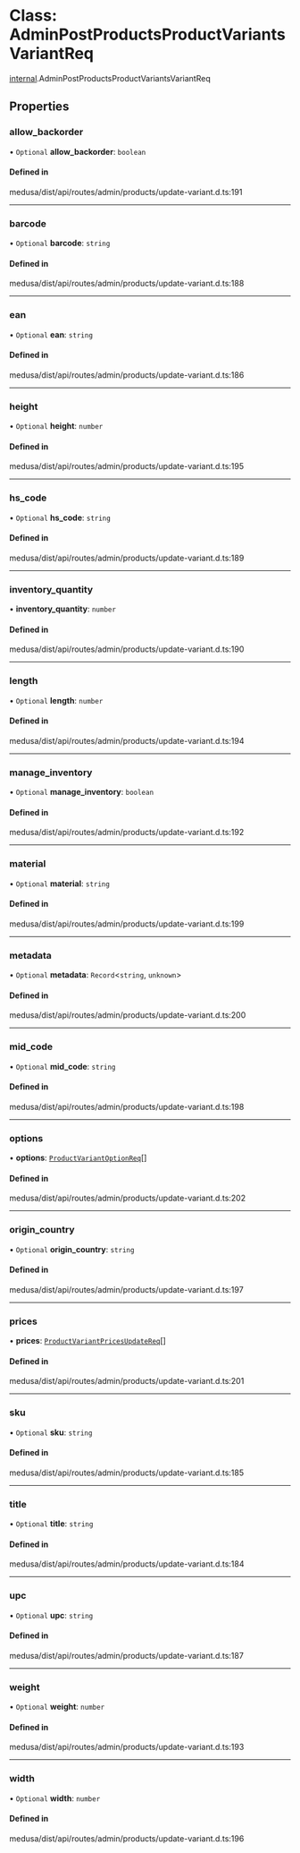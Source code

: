 # Class: AdminPostProductsProductVariantsVariantReq

[internal](../modules/internal-20.md).AdminPostProductsProductVariantsVariantReq

## Properties

### allow\_backorder

• `Optional` **allow\_backorder**: `boolean`

#### Defined in

medusa/dist/api/routes/admin/products/update-variant.d.ts:191

___

### barcode

• `Optional` **barcode**: `string`

#### Defined in

medusa/dist/api/routes/admin/products/update-variant.d.ts:188

___

### ean

• `Optional` **ean**: `string`

#### Defined in

medusa/dist/api/routes/admin/products/update-variant.d.ts:186

___

### height

• `Optional` **height**: `number`

#### Defined in

medusa/dist/api/routes/admin/products/update-variant.d.ts:195

___

### hs\_code

• `Optional` **hs\_code**: `string`

#### Defined in

medusa/dist/api/routes/admin/products/update-variant.d.ts:189

___

### inventory\_quantity

• **inventory\_quantity**: `number`

#### Defined in

medusa/dist/api/routes/admin/products/update-variant.d.ts:190

___

### length

• `Optional` **length**: `number`

#### Defined in

medusa/dist/api/routes/admin/products/update-variant.d.ts:194

___

### manage\_inventory

• `Optional` **manage\_inventory**: `boolean`

#### Defined in

medusa/dist/api/routes/admin/products/update-variant.d.ts:192

___

### material

• `Optional` **material**: `string`

#### Defined in

medusa/dist/api/routes/admin/products/update-variant.d.ts:199

___

### metadata

• `Optional` **metadata**: `Record`<`string`, `unknown`\>

#### Defined in

medusa/dist/api/routes/admin/products/update-variant.d.ts:200

___

### mid\_code

• `Optional` **mid\_code**: `string`

#### Defined in

medusa/dist/api/routes/admin/products/update-variant.d.ts:198

___

### options

• **options**: [`ProductVariantOptionReq`](internal-20.ProductVariantOptionReq-1.md)[]

#### Defined in

medusa/dist/api/routes/admin/products/update-variant.d.ts:202

___

### origin\_country

• `Optional` **origin\_country**: `string`

#### Defined in

medusa/dist/api/routes/admin/products/update-variant.d.ts:197

___

### prices

• **prices**: [`ProductVariantPricesUpdateReq`](internal-20.ProductVariantPricesUpdateReq.md)[]

#### Defined in

medusa/dist/api/routes/admin/products/update-variant.d.ts:201

___

### sku

• `Optional` **sku**: `string`

#### Defined in

medusa/dist/api/routes/admin/products/update-variant.d.ts:185

___

### title

• `Optional` **title**: `string`

#### Defined in

medusa/dist/api/routes/admin/products/update-variant.d.ts:184

___

### upc

• `Optional` **upc**: `string`

#### Defined in

medusa/dist/api/routes/admin/products/update-variant.d.ts:187

___

### weight

• `Optional` **weight**: `number`

#### Defined in

medusa/dist/api/routes/admin/products/update-variant.d.ts:193

___

### width

• `Optional` **width**: `number`

#### Defined in

medusa/dist/api/routes/admin/products/update-variant.d.ts:196
